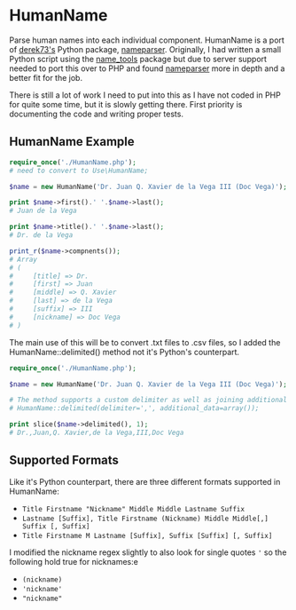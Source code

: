 # HumanName
Parse human names into each individual component. HumanName is a port of [derek73's][1]
Python package, [nameparser][2]. Originally, I had written a small Python script using
the [name_tools][3] package but due to server support needed to port this over to PHP
and found [nameparser][2] more in depth and a better fit for the job.

There is still a lot of work I need to put into this as I have not coded in PHP for
quite some time, but it is slowly getting there. First priority is documenting the code
and writing proper tests.

## HumanName Example
```php
require_once('./HumanName.php');
# need to convert to Use\HumanName;

$name = new HumanName('Dr. Juan Q. Xavier de la Vega III (Doc Vega)');

print $name->first().' '.$name->last();
# Juan de la Vega

print $name->title().' '.$name->last();
# Dr. de la Vega

print_r($name->compnents());
# Array
# (
#     [title] => Dr.
#     [first] => Juan
#     [middle] => Q. Xavier
#     [last] => de la Vega
#     [suffix] => III
#     [nickname] => Doc Vega
# )
```
The main use of this will be to convert .txt files to .csv files, so I added the
HumanName::delimited() method not it's Python's counterpart.
```php
require_once('./HumanName.php');

$name = new HumanName('Dr. Juan Q. Xavier de la Vega III (Doc Vega)');

# The method supports a custom delimiter as well as joining additional data.
# HumanName::delimited(delimiter=',', additional_data=array());

print slice($name->delimited(), 1);
# Dr.,Juan,Q. Xavier,de la Vega,III,Doc Vega
```

## Supported Formats
Like it's Python counterpart, there are three different formats supported in HumanName:
- `Title Firstname "Nickname" Middle Middle Lastname Suffix`
- `Lastname [Suffix], Title Firstname (Nickname) Middle Middle[,] Suffix [, Suffix]`
- `Title Firstname M Lastname [Suffix], Suffix [Suffix] [, Suffix]`

I modified the nickname regex slightly to also look for single quotes `'` so the
following hold true for nicknames:e
- `(nickname)`
- `'nickname'`
- `"nickname"`


[1]: https://github.com/derek73
[2]: https://github.com/derek73/python-nameparser
[3]: https://github.com/jamesturk/name_tools
